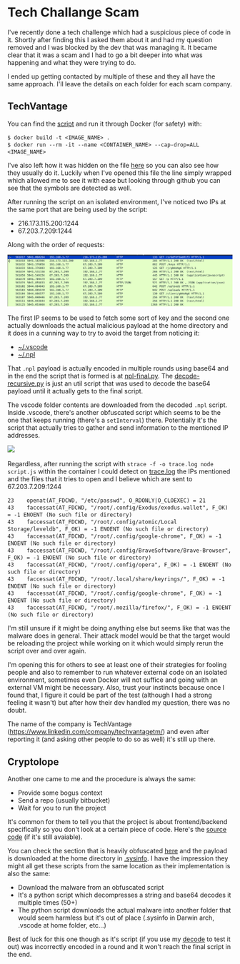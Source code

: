 # Tech Challange Scam

I've recently done a tech challenge which had a suspicious piece of code in it.
Shortly after finding this I asked them about it and had my question removed and I was blocked by the dev that was managing it.
It became clear that it was a scam and I had to go a bit deeper into what was happening and what they were trying to do.

I ended up getting contacted by multiple of these and they all have the same approach. I'll leave the details on each folder for each scam company.

## TechVantage

You can find the [script](./tech-vantage/script.js) and run it through Docker (for safety) with:
```
$ docker build -t <IMAGE_NAME> .
$ docker run --rm -it --name <CONTAINER_NAME> --cap-drop=ALL <IMAGE_NAME>
```

I've also left how it was hidden on the file [here](./tech-vantage/hidden-script.js) so you can also see how they usually do it.
Luckily when I've opened this file the line simply wrapped which allowed me to see it with ease but looking through
github you can see that the symbols are detected as well.

After running the script on an isolated environment, I've noticed two IPs at the same port that are being used by the script:

- 216.173.115.200:1244
- 67.203.7.209:1244

Along with the order of requests:

![](./tech-vantage/wireshark-requests.png?raw=true)

The first IP seems to be used to fetch some sort of key and the second one actually downloads the actual malicious payload at the home directory and it does in a cunning way to try to avoid the target from noticing it:

- [~/.vscode](./tech-vantage/payloads/.vscode)
- [~/.npl](./tech-vantage/payloads/.npl)

That `.npl` payload is actually encoded in multiple rounds using base64 and in the end the script that is formed is at [npl-final.py](./tech-vantage/payloads/npl-final.py). The [decode-recursive.py](./tech-vantage/payloads/decode-recursive.py) is just an util script that was used to decode the base64 payload until it actually gets to the final script.

The vscode folder contents are downloaded from the decoded `.npl` script. Inside .vscode, there's another obfuscated script which seems to be the one that keeps running (there's a `setInterval`) there. Potentially it's the script that actually tries to gather and send information to the mentioned IP addresses.

![](./tech-vantageprocesses.png?raw=true)

Regardless, after running the script with `strace -f -o trace.log node script.js` within the container I could detect on [trace.log](./tech-vantage/trace.log) the IPs mentioned and the files that it tries to open and I believe which are sent to 67.203.7.209:1244

```
23    openat(AT_FDCWD, "/etc/passwd", O_RDONLY|O_CLOEXEC) = 21
43    faccessat(AT_FDCWD, "/root/.config/Exodus/exodus.wallet", F_OK) = -1 ENOENT (No such file or directory)
43    faccessat(AT_FDCWD, "/root/.config/atomic/Local Storage/leveldb", F_OK) = -1 ENOENT (No such file or directory)
43    faccessat(AT_FDCWD, "/root/.config/google-chrome", F_OK) = -1 ENOENT (No such file or directory)
43    faccessat(AT_FDCWD, "/root/.config/BraveSoftware/Brave-Browser", F_OK) = -1 ENOENT (No such file or directory)
43    faccessat(AT_FDCWD, "/root/.config/opera", F_OK) = -1 ENOENT (No such file or directory)
43    faccessat(AT_FDCWD, "/root/.local/share/keyrings/", F_OK) = -1 ENOENT (No such file or directory)
43    faccessat(AT_FDCWD, "/root/.config/google-chrome", F_OK) = -1 ENOENT (No such file or directory)
43    faccessat(AT_FDCWD, "/root/.mozilla/firefox/", F_OK) = -1 ENOENT (No such file or directory)
```

I'm still unsure if it might be doing anything else but seems like that was the malware does in general.
Their attack model would be that the target would be reloading the project while working on it which would simply
rerun the script over and over again.

I'm opening this for others to see at least one of their strategies for fooling people and also to remember to run whatever external
code on an isolated environment, sometimes even Docker will not suffice and going with an external VM might be necessary. Also, trust your instincts because once I found that, I figure it could be part of the test (although I had a strong feeling it wasn't) but after how their dev handled my question, there was no doubt.

The name of the company is TechVantage (https://www.linkedin.com/company/techvantagetm/) and even after reporting it (and asking other people to do so as well) it's still up there.

## Cryptolope

Another one came to me and the procedure is always the same:

- Provide some bogus context
- Send a repo (usually bitbucket)
- Wait for you to run the project

It's common for them to tell you that the project is about frontend/backend specifically so you don't look at a certain piece of code.
Here's the [source code](https://bitbucket.org/cryptolope/token-locator/src/main/) (if it's still avaiable).

You can check the section that is heavily obfuscated [here](./cryptolope/search.min.js) and the payload is downloaded at the home directory in [.sysinfo](./cryptolope/.sysinfo).
I have the impression they might all get these scripts from the same location as their implementation is also the same:

- Download the malware from an obfuscated script
- It's a python script which decompresses a string and base64 decodes it multiple times (50+)
- The python script downloads the actual malware into another folder that would seem harmless but it's out of place (.sysinfo in Darwin arch, .vscode at home folder, etc...)

Best of luck for this one though as it's script (if you use my [decode](./tech-vantage/payloads/decode-recursive.py) to test it out) was incorrectly encoded in a round and it won't reach the final script in the end.
